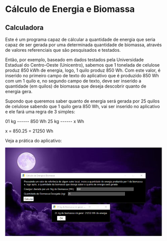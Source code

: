 # Cálculo de Energia e Biomassa 

## Calculadora 
Este é um programa capaz de cálcular a quantidade de energia que seria capaz de ser gerada por uma determinada quantidade de biomassa, através de valores referenciais que são pesquisados e testados.

Então, por exemplo, baseado em dados testados pela Universidade Estadual do Centro-Oeste (Unicentro), sabemos que 1 tonelada de celulose produz 850 kWh de energia, logo, 1 quilo produz 850 Wh. Com este valor, é inserido no primeiro campo de texto do aplicativo que é produzido 850 Wh com um 1 quilo e, no segundo campo de texto, deve ser inserido a quantidade (em quilos) de biomassa que deseja descobrir quanto de energia gera. 

Supondo que queremos saber quanto de energia será gerada por 25 quilos de celulose sabendo que 1 quilo gera 850 Wh, vai ser inserido no aplicativo e ele fará uma regra de 3 simples:

01 kg ------ 850 Wh
25 kg ------ x Wh 

x = 850.25 = 21250 Wh 

Veja a prática do aplicativo:

<img src="demonstração-1.png" alt="Demonstração do Aplicativo">